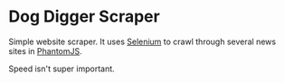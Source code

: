 # Dog Digger Scraper

Simple website scraper. It uses [Selenium]() to crawl through several news sites in [PhantomJS]().

Speed isn't super important.
